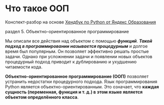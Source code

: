 # Что такое ООП

Конспект-разбор на основе [Хендбук по Python от Яндекс Образования](https://education.yandex.ru/handbook/python) 

раздел 5. Объектно-ориентированное программирование

Мы описали все действия над объектом с помощью ***функций***. ***Такой подход в программировании называется процедурным*** и долгое время был популярным. Он позволяет эффективно решать простые задачи. Однако при усложнении задачи и появлении новых объектов процедурный подход приводит к дублированию и ухудшению читаемости кода.

**Объектно-ориентированное программирование (ООП)** позволяет устранить недостатки процедурного подхода. Язык программирования Python является объектно-ориентированным. Это означает, что **каждая сущность (переменная, функция и т. д.) в этом языке является объектом определённого класса**. 

